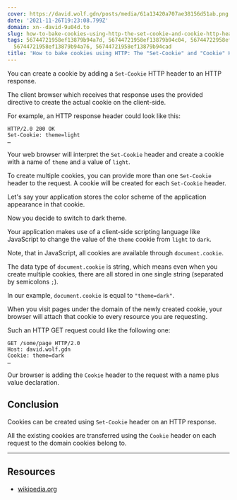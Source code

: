 ```yaml
---
cover: https://david.wolf.gdn/posts/media/61a13420a707ae38156d51ab.png
date: '2021-11-26T19:23:08.799Z'
domain: xn--david-9u04d.to
slug: how-to-bake-cookies-using-http-the-set-cookie-and-cookie-http-headers
tags: 56744721958ef13879b94a7d, 56744721958ef13879b94c04, 56744722958ef13879b94e73,
  56744721958ef13879b94a76, 56744721958ef13879b94cad
title: 'How to bake cookies using HTTP: The "Set-Cookie" and "Cookie" HTTP headers'
---
```


You can create a cookie by adding a `Set-Cookie` HTTP header to an HTTP response.


The client browser which receives that response uses the provided directive to create the actual cookie on the client-side.


For example, an HTTP response header could look like this:



```
HTTP/2.0 200 OK
Set-Cookie: theme=light
…

```

Your web browser will interpret the `Set-Cookie` header and create a cookie with a name of `theme` and a value of `light`.


To create multiple cookies, you can provide more than one `Set-Cookie` header to the request. A cookie will be created for each `Set-Cookie` header.


Let's say your application stores the color scheme of the application appearance in that cookie.


Now you decide to switch to dark theme.


Your application makes use of a client-side scripting language like JavaScript to change the value of the `theme` cookie from `light` to `dark`.


Note, that in JavaScript, all cookies are available through `document.cookie`.


The data type of `document.cookie` is string, which means even when you create multiple cookies, there are all stored in one single string (separated by semicolons `;`).


In our example, `document.cookie` is equal to `"theme=dark"`.


When you visit pages under the domain of the newly created cookie, your browser will attach that cookie to every resource you are requesting.


Such an HTTP GET request could like the following one:



```
GET /some/page HTTP/2.0
Host: david.wolf.gdn
Cookie: theme=dark
…

```

Our browser is adding the `Cookie` header to the request with a name plus value declaration.


Conclusion
----------


Cookies can be created using `Set-Cookie` header on an HTTP response.


All the existing cookies are transferred using the `Cookie` header on each request to the domain cookies belong to.




---


Resources
---------


* [wikipedia.org](https://en.wikipedia.org/wiki/HTTP_cookie)


